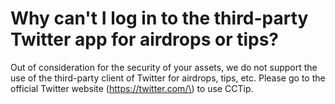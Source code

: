 # Why can't I log in to the third-party Twitter app for airdrops or tips?

Out of consideration for the security of your assets, we do not support the use of the third-party client of Twitter for airdrops, tips, etc. Please go to the official Twitter website \(https://twitter.com/\) to use CCTip.

